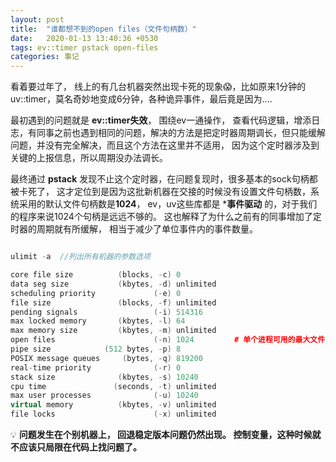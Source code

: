 ```yaml
---
layout: post
title:  "谁都想不到的open files（文件句柄数）"
date:   2020-01-13 13:40:36 +0530
tags: ev::timer pstack open-files
categories: 事记
---
```

看着要过年了， 线上的有几台机器突然出现卡死的现象:scream:，比如原来1分钟的uv::timer，莫名奇妙地变成6分钟，各种诡异事件，最后竟是因为....

最初遇到的问题就是 **ev::timer失效**， 围绕ev一通操作， 查看代码逻辑，增添日志，有同事之前也遇到相同的问题，解决的方法是把定时器周期调长，但只能缓解问题，并没有完全解决，而且这个方法在这里并不适用，
因为这个定时器涉及到关键的上报信息，所以周期没办法调长。

最终通过 **pstack** 发现不止这个定时器，在问题复现时，很多基本的sock句柄都被卡死了， 这才定位到是因为这批新机器在交接的时候没有设置文件句柄数，系统采用的默认文件句柄数是**1024**， ev，uv这些库都是 ***事件驱动** 的，对于我们的程序来说1024个句柄是远远不够的。
这也解释了为什么之前有的同事增加了定时器的周期就有所缓解， 相当于减少了单位事件内的事件数量。

```c++

ulimit -a  //列出所有机器的参数选项

core file size          (blocks, -c) 0
data seg size           (kbytes, -d) unlimited
scheduling priority             (-e) 0
file size               (blocks, -f) unlimited
pending signals                 (-i) 514316
max locked memory       (kbytes, -l) 64
max memory size         (kbytes, -m) unlimited
open files                      (-n) 1024         # 单个进程可用的最大文件句柄数（系统默认1024）
pipe size            (512 bytes, -p) 8
POSIX message queues     (bytes, -q) 819200
real-time priority              (-r) 0
stack size              (kbytes, -s) 10240
cpu time               (seconds, -t) unlimited
max user processes              (-u) 10240
virtual memory          (kbytes, -v) unlimited
file locks                      (-x) unlimited

```

:bulb: **问题发生在个别机器上， 回退稳定版本问题仍然出现。 控制变量，这种时候就不应该只局限在代码上找问题了。**
